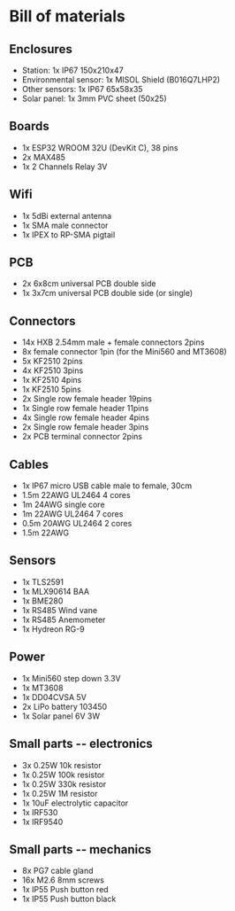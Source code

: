 # Bill of materials

## Enclosures

- Station: 1x IP67 150x210x47
- Environmental sensor: 1x MISOL Shield (B016Q7LHP2)
- Other sensors: 1x IP67 65x58x35
- Solar panel: 1x 3mm PVC sheet (50x25)

## Boards

- 1x ESP32 WROOM 32U (DevKit C), 38 pins
- 2x MAX485
- 1x 2 Channels Relay 3V

## Wifi

- 1x 5dBi external antenna
- 1x SMA male connector
- 1x IPEX to RP-SMA pigtail

## PCB

- 2x 6x8cm universal PCB double side
- 1x 3x7cm universal PCB double side (or single)

## Connectors

- 14x HXB 2.54mm male + female connectors 2pins
- 8x female connector 1pin (for the Mini560 and MT3608)
- 5x KF2510 2pins
- 4x KF2510 3pins
- 1x KF2510 4pins
- 1x KF2510 5pins
- 2x Single row female header 19pins
- 1x Single row female header 11pins
- 4x Single row female header 4pins
- 2x Single row female header 3pins
- 2x PCB terminal connector 2pins

## Cables

- 1x IP67 micro USB cable male to female, 30cm
- 1.5m 22AWG UL2464 4 cores
- 1m 24AWG single core
- 1m 22AWG UL2464 7 cores
- 0.5m 20AWG UL2464 2 cores
- 1.5m 22AWG

## Sensors

- 1x TLS2591
- 1x MLX90614 BAA
- 1x BME280
- 1x RS485 Wind vane
- 1x RS485 Anemometer
- 1x Hydreon RG-9

## Power

- 1x Mini560 step down 3.3V
- 1x MT3608
- 1x DD04CVSA 5V
- 2x LiPo battery 103450
- 1x Solar panel 6V 3W

## Small parts -- electronics

- 3x 0.25W 10k resistor
- 1x 0.25W 100k resistor
- 1x 0.25W 330k resistor
- 1x 0.25W 1M resistor
- 1x 10uF electrolytic capacitor
- 1x IRF530
- 1x IRF9540

## Small parts -- mechanics

- 8x PG7 cable gland
- 16x M2.6 8mm screws
- 1x IP55 Push button red
- 1x IP55 Push button black
